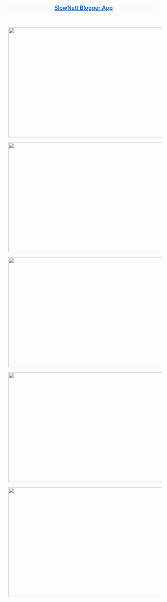 <div dir="ltr" style="text-align: left;" trbidi="on">
<h1 class="public " style="background-color: #fafbfc; box-sizing: border-box; color: #586069; font-family: -apple-system, BlinkMacSystemFont, &quot;Segoe UI&quot;, Helvetica, Arial, sans-serif, &quot;Apple Color Emoji&quot;, &quot;Segoe UI Emoji&quot;; font-weight: 400; line-height: 26px; margin: 0px; max-width: 635px; padding-left: 18px; position: relative; text-align: center;">
<span itemprop="name" style="box-sizing: border-box; font-weight: 600;"><a data-pjax="#js-repo-pjax-container" href="https://github.com/omaroued/SlowNett-Blogger-App" style="background-color: initial; box-sizing: border-box; color: #0366d6; outline-width: 0px;"><span style="font-size: large;">SlowNett Blogger App</span></a></span></h1>
<div class="separator" style="clear: both; text-align: center;">
<br /></div>
<div class="separator" style="clear: both; text-align: center;">
<br /></div>
<div class="separator" style="clear: both; text-align: center;">
<br /></div>
<div class="separator" style="clear: both; text-align: center;">
<a href="https://1.bp.blogspot.com/-X662BE_0sxk/XY_nryPPtgI/AAAAAAAABLs/Kijf2PBstiMS4YpRdiu2DfmNGnUeYz2jQCLcBGAsYHQ/s1600/template.png" imageanchor="1" style="margin-left: 1em; margin-right: 1em;"><img border="0" data-original-height="900" data-original-width="1600" height="360" src="https://1.bp.blogspot.com/-X662BE_0sxk/XY_nryPPtgI/AAAAAAAABLs/Kijf2PBstiMS4YpRdiu2DfmNGnUeYz2jQCLcBGAsYHQ/s640/template.png" width="640" /></a></div>
<div class="separator" style="clear: both; text-align: center;">
<br /></div>
<div class="separator" style="clear: both; text-align: center;">
<a href="https://1.bp.blogspot.com/-03IhceXB8t4/XY_nqqa4RoI/AAAAAAAABLo/Ft5nEpQmwcM5Z0UgmIfmKeSnE6PeG5DsQCLcBGAsYHQ/s1600/2.png" imageanchor="1" style="margin-left: 1em; margin-right: 1em;"><img border="0" data-original-height="900" data-original-width="1600" height="360" src="https://1.bp.blogspot.com/-03IhceXB8t4/XY_nqqa4RoI/AAAAAAAABLo/Ft5nEpQmwcM5Z0UgmIfmKeSnE6PeG5DsQCLcBGAsYHQ/s640/2.png" width="640" /></a></div>
<br />
<div class="separator" style="clear: both; text-align: center;">
<a href="https://1.bp.blogspot.com/-Dv2bYzXJsNs/XY_nqjQtwiI/AAAAAAAABLg/HZMV2VLpGkciHIeKWNuwqwz27Ps2Y3reACLcBGAsYHQ/s1600/3.png" imageanchor="1" style="margin-left: 1em; margin-right: 1em;"><img border="0" data-original-height="900" data-original-width="1600" height="360" src="https://1.bp.blogspot.com/-Dv2bYzXJsNs/XY_nqjQtwiI/AAAAAAAABLg/HZMV2VLpGkciHIeKWNuwqwz27Ps2Y3reACLcBGAsYHQ/s640/3.png" width="640" /></a></div>
<br />
<div class="separator" style="clear: both; text-align: center;">
<a href="https://1.bp.blogspot.com/-HDVOoZwOs1g/XY_nqj1vyeI/AAAAAAAABLk/xMnuu2jOtgE4_YRthR4JekL1zSX0oE7aQCLcBGAsYHQ/s1600/4.png" imageanchor="1" style="margin-left: 1em; margin-right: 1em;"><img border="0" data-original-height="900" data-original-width="1600" height="360" src="https://1.bp.blogspot.com/-HDVOoZwOs1g/XY_nqj1vyeI/AAAAAAAABLk/xMnuu2jOtgE4_YRthR4JekL1zSX0oE7aQCLcBGAsYHQ/s640/4.png" width="640" /></a></div>
<br />
<div class="separator" style="clear: both; text-align: center;">
<a href="https://1.bp.blogspot.com/-Pe9XgaERzqU/XY_wVkMBSrI/AAAAAAAABMA/2ruvEi7y0X06BAWOPNq7kKQTC58r5okKwCLcBGAsYHQ/s1600/5.jpg" imageanchor="1" style="margin-left: 1em; margin-right: 1em;"><img border="0" data-original-height="900" data-original-width="1600" height="360" src="https://1.bp.blogspot.com/-Pe9XgaERzqU/XY_wVkMBSrI/AAAAAAAABMA/2ruvEi7y0X06BAWOPNq7kKQTC58r5okKwCLcBGAsYHQ/s640/5.jpg" width="640" /></a></div>
<div style="text-align: center;">
<br /></div>
</div>

